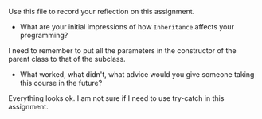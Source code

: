 Use this file to record your reflection on this assignment.

- What are your initial impressions of how `Inheritance` affects your programming?

I need to remember to put all the parameters in the constructor of the parent class to that of the subclass. 

- What worked, what didn't, what advice would you give someone taking this course in the future?

Everything looks ok. I am not sure if I need to use try-catch in this assignment.
